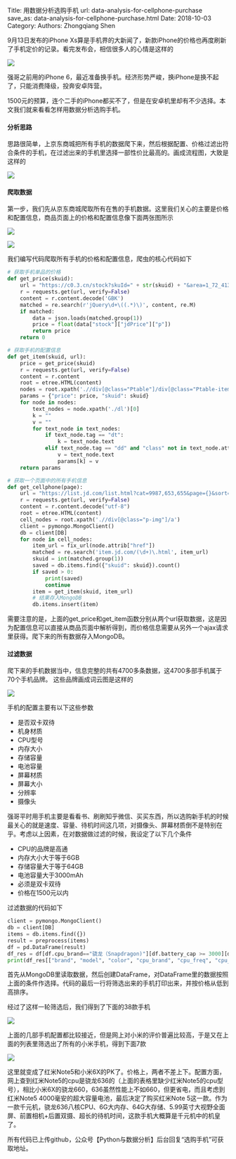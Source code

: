 Title: 用数据分析选购手机
url: data-analysis-for-cellphone-purchase
save_as: data-analysis-for-cellphone-purchase.html
Date: 2018-10-03
Category:
Authors: Zhongqiang Shen

9月13日发布的iPhone Xs算是手机界的大新闻了，新款iPhone的价格也再度刷新了手机定价的记录。看完发布会，相信很多人的心情是这样的

![]({static}/images/v2-1dd05a440d6c28b92e4c1c9a71d38bcb_r.jpg)

强哥之前用的iPhone 6，最近准备换手机。经济形势严峻，换iPhone是换不起了，只能消费降级，投奔安卓阵营。

1500元的预算，连个二手的iPhone都买不了，但是在安卓机里却有不少选择。本文我们就来看看怎样用数据分析选购手机。




#### 分析思路

思路很简单，上京东商城把所有手机的数据爬下来，然后根据配置、价格过滤出符合条件的手机，在过滤出来的手机里选择一部性价比最高的。画成流程图，大致是这样的

![]({static}/images/v2-ba3498aaf932d94719cc8a1fdca92c31_b.jpg)

#### 爬取数据

第一步，我们先从京东商城爬取所有在售的手机数据。这里我们关心的主要是价格和配置信息，商品页面上的价格和配置信息像下面两张图所示




![]({static}/images/v2-10cd0c6a1a477d6aee0efa887eef2f59_r.jpg)

![]({static}/images/v2-c03ba922bb48675d36c77f2ce5f3a491_r.jpg)




我们编写代码爬取所有手机的价格和配置信息，爬虫的核心代码如下

```python
# 获取手机单品的价格
def get_price(skuid):
    url = "https://c0.3.cn/stock?skuId=" + str(skuid) + "&area=1_72_4137_0&venderId=1000004123&cat=9987,653,655&buyNum=1&choseSuitSkuIds=&extraParam={%22originid%22:%221%22}&ch=1&fqsp=0&pduid=15379228074621272760279&pdpin=&detailedAdd=null&callback=jQuery3285040"
    r = requests.get(url, verify=False)
    content = r.content.decode('GBK')
    matched = re.search(r'jQuery\d+\((.*)\)', content, re.M)
    if matched:
        data = json.loads(matched.group(1))
        price = float(data["stock"]["jdPrice"]["p"])
        return price
    return 0

# 获取手机的配置信息
def get_item(skuid, url):
    price = get_price(skuid)
    r = requests.get(url, verify=False)
    content = r.content
    root = etree.HTML(content)
    nodes = root.xpath('.//div[@class="Ptable"]/div[@class="Ptable-item"]')
    params = {"price": price, "skuid": skuid}
    for node in nodes:
        text_nodes = node.xpath('./dl')[0]
        k = ""
        v = ""
        for text_node in text_nodes:
            if text_node.tag == "dt":
                k = text_node.text
            elif text_node.tag == "dd" and "class" not in text_node.attrib:
                v = text_node.text
                params[k] = v
    return params

# 获取一个页面中的所有手机信息
def get_cellphone(page):
    url = "https://list.jd.com/list.html?cat=9987,653,655&page={}&sort=sort_rank_asc&trans=1&JL=6_0_0&ms=4#J_main".format(page)
    r = requests.get(url, verify=False)
    content = r.content.decode("utf-8")
    root = etree.HTML(content)
    cell_nodes = root.xpath('.//div[@class="p-img"]/a')
    client = pymongo.MongoClient()
    db = client[DB]
    for node in cell_nodes:
        item_url = fix_url(node.attrib["href"])
        matched = re.search('item.jd.com/(\d+)\.html', item_url)
        skuid = int(matched.group(1))
        saved = db.items.find({"skuid": skuid}).count()
        if saved > 0:
            print(saved)
            continue
        item = get_item(skuid, item_url)
        # 结果存入MongoDB
        db.items.insert(item)

```

需要注意的是，上面的get\_price和get\_item函数分别从两个url获取数据，这是因为配置信息可以直接从商品页面中解析得到，而价格信息需要从另外一个ajax请求里获得。爬下来的所有数据存入MongoDB。




#### 过滤数据

爬下来的手机数据当中，信息完整的共有4700多条数据，这4700多部手机属于70个手机品牌。 这些品牌画成词云图是这样的

![]({static}/images/v2-cf40a63ec3cd7015fa3c1f62ac40eda7_r.jpg)

手机的配置主要有以下这些参数

+ 是否双卡双待
+ 机身材质
+ CPU型号
+ 内存大小
+ 存储容量
+ 电池容量
+ 屏幕材质
+ 屏幕大小
+ 分辨率
+ 摄像头


强哥平时用手机主要是看看书、刷刷知乎微信、买买东西，所以选购新手机的时候最关心的就是速度、容量、待机时间这几项，对摄像头、屏幕材质倒不是特别在乎。考虑以上因素，在对数据做过滤的时候，我设定了以下几个条件

+ CPU的品牌是高通
+ 内存大小大于等于6GB
+ 存储容量大于等于64GB 
+ 电池容量大于3000mAh
+ 必须是双卡双待
+ 价格在1500元以内


过滤数据的代码如下

```python
client = pymongo.MongoClient()
db = client[DB]
items = db.items.find({})
result = preprocess(items)
df = pd.DataFrame(result)
df_res = df[df.cpu_brand=="骁龙（Snapdragon)"][df.battery_cap >= 3000][df.rom >= 64][df.ram >= 6][df.dual_sim == True][df.price<=1500]
print(df_res[["brand", "model", "color", "cpu_brand", "cpu_freq", "cpu_core", "cpu_model", "rom", "ram", "battery_cap", "price"]].sort_values(by="price"))

```

首先从MongoDB里读取数据，然后创建DataFrame，对DataFrame里的数据按照上面的条件作选择。代码的最后一行将筛选出来的手机打印出来，并按价格从低到高排序。

经过了这样一轮筛选后，我们得到了下面的38款手机

![]({static}/images/v2-713e2ad330ddab5afac16f4485729842_r.jpg)

上面的几部手机配置都比较接近，但是网上对小米的评价普遍比较高，于是又在上面的列表里筛选出了所有的小米手机，得到下面7款

![]({static}/images/v2-22c121e96e6fac877fd939534850636f_r.jpg)

这里就变成了红米Note5和小米6X的PK了。价格上，两者不差上下。配置方面，网上查到红米Note5的cpu是骁龙636的（上面的表格里缺少红米Note5的cpu型号），相比小米6X的骁龙660，636虽然性能上不如660，但更省电，而且考虑到红米Note5 4000毫安的超大容量电池，最后决定了购买红米Note 5这一款。作为一款千元机，骁龙636八核CPU、6G大内存、64G大存储、5.99英寸大视野全面屏、前置相机+后置双摄、超长的待机时间，这款手机大概算是千元机中的机皇了。




所有代码已上传github，公众号【Python与数据分析】后台回复“选购手机”可获取地址。



